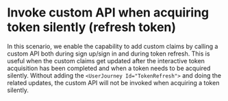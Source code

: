 # Invoke custom API when acquiring token silently (refresh token)
In this scenario, we enable the capability to add custom claims by calling a custom API both during sign up/sign in and during token refresh. This is useful when the custom claims get updated after the interactive token acquisition has been completed and when a token needs to be acquired silently. Without adding the ```<UserJourney Id="TokenRefresh">``` and doing the related updates, the custom API will not be invoked when acquiring a token silently.